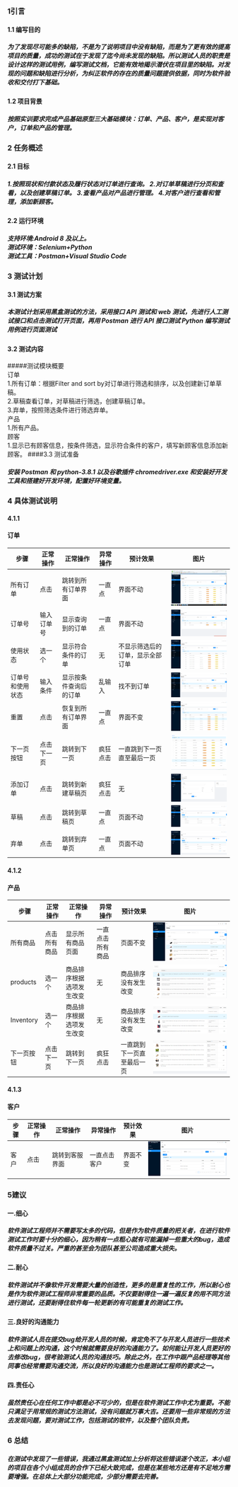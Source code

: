 ### 1引言
#### 1.1 编写目的
##### 为了发现尽可能多的缺陷，不是为了说明项目中没有缺陷，而是为了更有效的提高项目的质量，成功的测试在于发现了迄今尚未发现的缺陷。所以测试人员的职责是设计这样的测试用例，编写测试文档，它能有效地揭示潜伏在项目里的缺陷。对发现的问题和缺陷进行分析，为纠正软件的存在的质量问题提供依据，同时为软件验收和交付打下基础。
#### 1.2 项目背景
##### 按照实训要求完成产品基础原型三大基础模块：订单、产品、客户，是实现对客户，订单和产品的管理。
### 2 任务概述
#### 2.1 目标
##### 1.按照现状和付款状态及履行状态对订单进行查询。 2.对订单草稿进行分页和查看，以及创建草稿订单。 3.查看产品对产品进行管理。 4.对客户进行查看和管理，添加新顾客。
#### 2.2 运行环境
##### 支持环境:Android 8 及以上。<br>测试环境：Selenium+Python<br> 测试工具：Postman+Visual Studio Code
### 3 测试计划
#### 3.1 测试方案
##### 本测试计划采用黑盒测试的方法，采用接口 API 测试和 web 测试，先进行人工测试接口和点击测试打开页面，再用 Postman 进行 API 接口测试 Python 编写测试用例进行页面测试
#### 3.2 测试内容
#####测试模块概要<br>订单 <br>1.所有订单：根据Filter and sort by对订单进行筛选和排序，以及创建新订单草稿。  <br>2.草稿查看订单，对草稿进行筛选，创建草稿订单。<br>3.弃单，按照筛选条件进行筛选弃单。 <br>产品 <br>1.所有产品。 <br>顾客 <br>1.显示已有顾客信息，按条件筛选，显示符合条件的客户，填写新顾客信息添加新顾客。
####3.3 测试准备
##### 安装 Postman 和 python-3.8.1 以及谷歌插件 chromedriver.exe 和安装好开发工具和搭建好开发环境，配置好环境变量。
### 4 具体测试说明
#### 4.1.1
#### 订单
| 步骤  |  正常操作 | 正常操作  | 异常操作  |  预计效果 | 图片  |
| ------------ | ------------ | ------------ | ------------ | ------------ | ------------ |
|  所有订单 |  点击 | 跳转到所有订单界面  | 一直点  |  界面不动 |![](img\1.png)  |
|  订单号  |  输入订单号 |  显示查询到的订单 |一直点   | 界面不动  |   ![](img\2.png)|
|  使用状态|  选一个 | 显示符合条件的订单  | 无  |   不显示筛选后的订单，显示全部订单| ![](img\3.png)  |
|  订单号和使用状态 |  输入条件 |  显示按条件查询后的订单 | 乱输入  | 找不到订单 |  ![](img\4.png) |
|  重置 |  点击   | 恢复到所有订单界面  |  一直点 | 界面不变  | ![](img\9.png)  |
|  下一页按钮  | 点击下一页  |  跳转到下一页 | 疯狂点击  | 一直跳到下一页直至最后一页  | ![](img\5.png)  |
|  添加订单 | 点击  |  跳转到新建草稿页 | 疯狂点击  |  无 |  ![](img\6.png) |
|  草稿 | 点击  | 跳转到草稿页  | 一直点  |  页面不动 |  ![](img\7.png) |
|  弃单 |  点击 | 跳转到弃单页  | 一直点  | 页面不动  | ![](img\8.png)  |     
#### 4.1.2
#### 产品
| 步骤  |  正常操作 | 正常操作  | 异常操作  |  预计效果 | 图片  |
| ------------ | ------------ | ------------ | ------------ | ------------ | ------------ |
| 所有商品  |  点击所有商品 |  显示所有商品页面 |  一直点击所有商品 | 页面不变  |  ![](img\a.png) |
|  products |  选一个 |  商品排序根据选项发生改变 | 无  |  商品排序没有发生改变 |  ![](img\b.png) |
|  Inventory | 选一个  | 商品排序根据选项发生改变  | 无  |  商品排序没有发生改变 |  ![](img\c.png) |
|  下一页按钮 | 点击下一页  | 跳转到下一页  | 疯狂点击  |  一直跳到下一页直至最后一页 |  ![](img\d.png) |  
#### 4.1.3
#### 客户 
| 步骤  |  正常操作 | 正常操作  | 异常操作  |  预计效果 | 图片  |
| ------------ | ------------ | ------------ | ------------ | ------------ | ------------ |
| 客户  |  点击 |  跳转到客服界面 | 一直点击客户  |界面不变   | ![](img\e.png)  |
### 5建议
#### 一.细心
##### 软件测试工程师并不需要写太多的代码，但是作为软件质量的把关者，在进行软件测试工作时要十分的细心，因为稍有一点粗心就有可能漏掉一些重大的bug，造成软件质量不过关。严重的甚至会为团队甚至公司造成重大损失。
#### 二.耐心
##### 软件测试并不像软件开发需要大量的创造性，更多的是重复性的工作，所以耐心也是作为软件测试工程师非常重要的品质。不仅要耐得住一遍一遍反复的用不同方法进行测试，还要耐得住软件每一轮更新的有可能重复的测试工作。
#### 三.良好的沟通能力
##### 软件测试人员在提交bug给开发人员的时候，肯定免不了与开发人员进行一些技术上和问题上的沟通，这个时候就需要良好的沟通能力了。如何能让开发人员更好的去修改bug，很考验测试人员的沟通技巧。除此之外，在工作中跟产品经理等其他同事也经常需要沟通交流，所以良好的沟通能力也是测试工程师的要求之一。
#### 四.责任心
##### 虽然责任心在任何工作中都是必不可少的，但是在软件测试工作中尤为重要。不能只满足于用常规的测试方法测试，没有问题就万事大吉。还要用一些非常规的方法去发现问题，要对测试工作，包括测试的软件，以及整个团队负责。
### 6 总结
##### 在测试中发现了一些错误，我通过黑盒测试加上分析将这些错误逐个改正，本小组的项目在各个小组成员的合作下已经大致完成，但是在某些地方还是有不足地方需要增强。在总体上大部分功能完成，少部分需要去完善。
